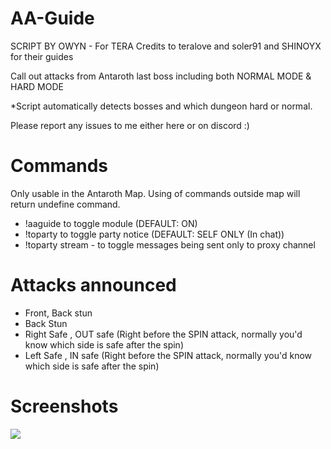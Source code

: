 # AA-Guide

SCRIPT BY OWYN - For TERA
Credits to teralove and soler91 and SHINOYX for their guides

Call out attacks from Antaroth last boss including both NORMAL MODE & HARD MODE

*Script automatically detects bosses and which dungeon hard or normal.

Please report any issues to me either here or on discord :)

# Commands 
Only usable in the Antaroth Map. Using of commands outside map will return undefine command.
- !aaguide to toggle module (DEFAULT: ON)
- !toparty to toggle party notice (DEFAULT: SELF ONLY (In chat))
- !toparty stream - to toggle messages being sent only to proxy channel

# Attacks announced
- Front, Back stun
- Back Stun
- Right Safe , OUT safe (Right before the SPIN attack, normally you'd know which side is safe after the spin)
- Left Safe , IN safe (Right before the SPIN attack, normally you'd know which side is safe after the spin)

# Screenshots
<img src=https://i.imgur.com/ZvPb0zB.gif>
